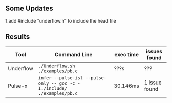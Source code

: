 ## Some Updates

1.add #include "underflow.h" to include the head file

## Results

|Tool|Command Line|exec time|issues found                         |
|----------------|-------------------------------|-----------------------------|---------------------------|
|Underflow|`./Underflow.sh ./examples/pb.c`|???s|???|
|Pulse-x|`infer --pulse-isl --pulse-only -- gcc -c -I./include/ ./examples/pb.c`|30.146ms|1 issue found|

